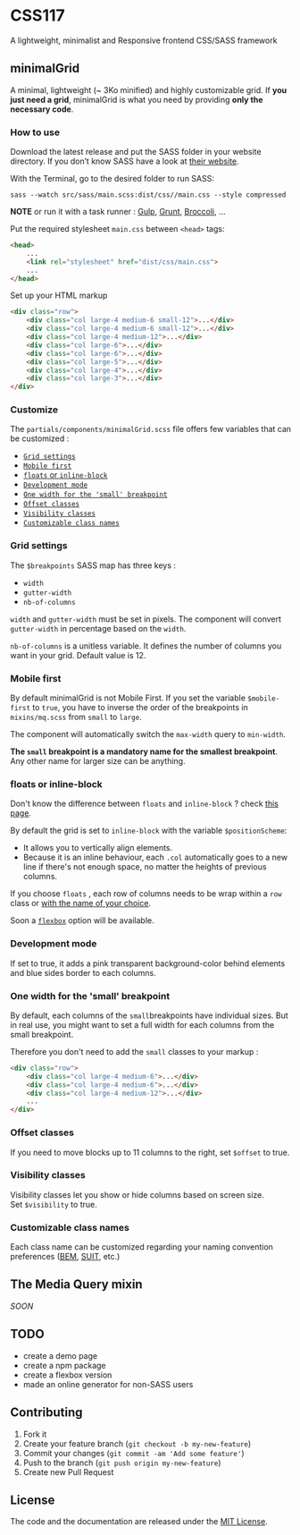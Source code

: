 # CSS117

A lightweight, minimalist and Responsive frontend CSS/SASS framework

## minimalGrid

A minimal, lightweight (~ 3Ko minified) and highly customizable grid. If **you just need a grid**, minimalGrid is what you need by providing **only the necessary code**.

### How to use

Download the latest release and put the SASS folder in your website directory. If you don’t know SASS have a look at [their website](http://sass-lang.com). 

With the Terminal, go to the desired folder to run SASS: 

```CLI
sass --watch src/sass/main.scss:dist/css//main.css --style compressed
```
**NOTE** or run it with a task runner : [Gulp](https://www.npmjs.com/package/gulp-sass/), [Grunt](https://www.npmjs.com/package/grunt-sass/), [Broccoli](https://www.npmjs.com/package/broccoli-sass/), ...

Put the required stylesheet ```main.css``` between ```<head>``` tags:

```html
<head>
	...
	<link rel="stylesheet" href="dist/css/main.css">
	...
</head>
```

Set up your HTML markup

```html
<div class="row">
	<div class="col large-4 medium-6 small-12">...</div>
	<div class="col large-4 medium-6 small-12">...</div>
	<div class="col large-4 medium-12">...</div>
	<div class="col large-6">...</div>
	<div class="col large-6">...</div>
	<div class="col large-5">...</div>
	<div class="col large-4">...</div>
	<div class="col large-3">...</div>
</div>
```

### Customize

The ```partials/components/minimalGrid.scss``` file offers few variables that can be customized :

- [```Grid settings```](#user-content-grid-settings)
- [```Mobile first```](#user-content-mobile-first)
- [```floats``` or ```inline-block```](#user-content-floats-or-inline-block)
- [```Development mode```](#user-content-development-mode)
- [```One width for the 'small' breakpoint```](#user-content-one-width-for-the-small-breakpoint)
- [```Offset classes```](#user-content-offset-classes)
- [```Visibility classes```](#user-content-visibility-offset-classes)
- [```Customizable class names```](#user-content-customizable-class-names)

### Grid settings

The ```$breakpoints``` SASS map has three keys :
- ```width```
- ```gutter-width```
- ```nb-of-columns```


```width``` and ```gutter-width``` must be set in pixels. The component will convert ```gutter-width``` in percentage based on the ```width```.

```nb-of-columns``` is a unitless variable. It defines the number of columns you want in your grid. Default value is 12.

### Mobile first

By default minimalGrid is not Mobile First. If you set the variable ```$mobile-first``` to ```true```, you have to inverse the order of the breakpoints in ```mixins/mq.scss``` from ```small``` to ```large```.

The component will automatically switch the ```max-width``` query to ```min-width```.

**The ```small``` breakpoint is a mandatory name for the smallest breakpoint**. Any other name for larger size can be anything.

### floats or inline-block

Don't know the difference between ```floats``` and ```inline-block``` ? check [this page](http://www.vanseodesign.com/blog/demo/inline-block/).

By default the grid is set to ```inline-block``` with the variable ```$positionScheme```:
- It allows you to vertically align elements.
- Because it is an inline behaviour, each ```.col``` automatically goes to a new line if there's not enough space, no matter the heights of previous columns.

If you choose ```floats``` , each row of columns needs to be wrap within a ```row``` class or [with the name of your choice](#user-content-customizable-class-names).

Soon a [```flexbox```](http://www.w3.org/TR/css-flexbox-1/) option will be available.

### Development mode

If set to true, it adds a pink transparent background-color behind elements and blue sides border to each columns.

### One width for the 'small' breakpoint

By default, each columns of the ```small```breakpoints have individual sizes. But in real use, you might want to set a full width for each columns from the small breakpoint.<br/>

Therefore you don't need to add the ```small``` classes to your markup :
```html
<div class="row">
	<div class="col large-4 medium-6">...</div>
	<div class="col large-4 medium-6">...</div>
	<div class="col large-4 medium-12">...</div>
	...
</div>
```

### Offset classes

If you need to move blocks up to 11 columns to the right, set ```$offset``` to true.

### Visibility classes

Visibility classes let you show or hide columns based on screen size.<br>
Set ```$visibility``` to true.

### Customizable class names

Each class name can be customized regarding your naming convention preferences ([BEM](https://en.bem.info/method/naming-convention/), [SUIT](https://github.com/suitcss/suit/blob/master/doc/naming-conventions.md), etc.)

## The Media Query mixin

*SOON*

## TODO

- create a demo page
- create a npm package
- create a flexbox version
- made an online generator for non-SASS users

## Contributing

1. Fork it
2. Create your feature branch (`git checkout -b my-new-feature`)
3. Commit your changes (`git commit -am 'Add some feature'`)
4. Push to the branch (`git push origin my-new-feature`)
5. Create new Pull Request

## License

The code and the documentation are released under the [MIT License](LICENSE).
